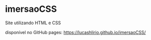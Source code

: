 # imersaoCSS
Site utilizando HTML e CSS

disponível no GitHub pages: https://lucashlirio.github.io/imersaoCSS/
